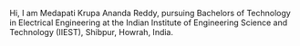 Hi, I am Medapati Krupa Ananda Reddy, pursuing Bachelors of Technology in Electrical Engineering at the
Indian Institute of Engineering Science and Technology (IIEST), Shibpur, Howrah, India. 

<!---
krupaanand312jc/krupaanand312jc is a ✨ special ✨ repository because its `README.md` (this file) appears on your GitHub profile.
You can click the Preview link to take a look at your changes.
--->
